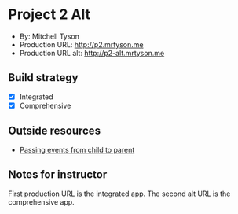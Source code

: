 # Project 2 Alt
+ By: Mitchell Tyson
+ Production URL: <http://p2.mrtyson.me>
+ Production URL alt: <http://p2-alt.mrtyson.me>

## Build strategy
+ [X] Integrated
+ [x] Comprehensive

## Outside resources
* [Passing events from child to parent](https://stackoverflow.com/questions/43677645/vuejs-how-to-get-data-from-vue-component)

## Notes for instructor
First production URL is the integrated app. The second alt URL is the comprehensive app.